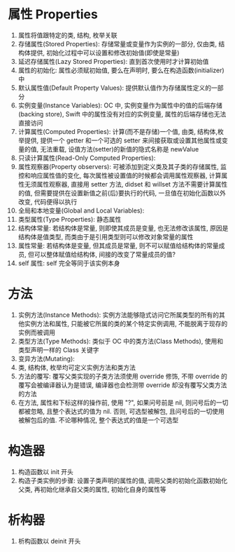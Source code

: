 # 属性 Properties

1. 属性将值跟特定的类, 结构, 枚举关联
2. 存储属性(Stored Properties): 存储常量或变量作为实例的一部分, 仅由类, 结构体提供, 初始化过程中可以设置和修改初始值(即使是常量)
3. 延迟存储属性(Lazy Stored Properties): 直到首次使用时才计算初始值
4. 属性的初始化: 属性必须赋初始值, 要么在声明时, 要么在构造函数(initializer)中
5. 默认属性值(Default Property Values): 提供默认值作为存储属性定义的一部分
6. 实例变量(Instance Variables): OC 中, 实例变量作为属性中的值的后端存储(backing store), Swift 中的属性没有对应的实例变量, 属性的后端存储也无法直接访问
7. 计算属性(Computed Properties): 计算(而不是存储)一个值, 由类, 结构体,枚举提供, 提供一个 getter 和一个可选的 setter 来间接获取或设置其他属性或变量的值, 无法重载, 设值方法(setter)的新值的隐式名称是 newValue
8. 只读计算属性(Read-Only Computed Properties):
9. 属性观察器(Property observers): 可被添加到定义类及其子类的存储属性, 监控和响应属性值的变化, 每次属性被设置值的时候都会调用属性观察器, 计算属性无须属性观察器, 直接用 setter 方法, didset 和 willset 方法不需要计算属性的值, 但需要提供在设置新值之前(后)要执行的代码, 一旦值在初始化函数以外改变, 代码便得以执行
1. 全局和本地变量(Global and Local Variables):
2. 类型属性(Type Properties): 静态属性
3. 结构体常量: 若结构体是常量, 则即使其成员是变量, 也无法修改该属性, 原因是结构体是值类型, 而类由于是引用类型则可以修改对象常量的属性
4. 属性常量: 若结构体是变量, 但其成员是常量, 则不可以赋值给结构体的常量成员, 但可以整体赋值给结构体, 间接的改变了常量成员的值?
5. self 属性: self 完全等同于该实例本身

# 方法

1. 实例方法(Instance Methods): 实例方法能够隐式访问它所属类型的所有的其他实例方法和属性, 只能被它所属的类的某个特定实例调用, 不能脱离于现存的实例而被调用
2. 类型方法(Type Methods): 类似于 OC 中的类方法(Class Methods), 使用和类型声明一样的 Class 关键字
3. 变异方法(Mutating):
4. 类, 结构体, 枚举均可定义实例方法和类方法
5. 方法的覆写: 覆写父类实现的子类方法须使用 override 修饰, 不带 override 的覆写会被编译器认为是错误, 编译器也会检测带 override 却没有覆写父类方法的方法
6. 在方法, 属性和下标这样的操作前, 使用 "?", 如果问号前是 nil, 则问号后的一切都被忽略, 且整个表达式的值为 nil. 否则, 可选型被解包, 且问号后的一切使用被解包后的值. 不论哪种情况, 整个表达式的值是一个可选型

# 构造器

1. 构造函数以 init 开头
2. 构造子类实例的步骤: 设置子类声明的属性的值, 调用父类的初始化函数初始化父类, 再初始化继承自父类的属性, 初始化自身的属性等

# 析构器

1. 析构函数以 deinit 开头

